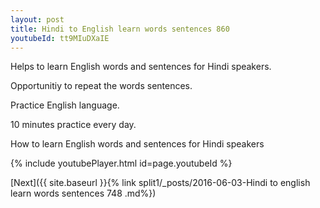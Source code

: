 ```yaml
---
layout: post
title: Hindi to English learn words sentences 860 
youtubeId: tt9MIuDXaIE
---
```

 
 
Helps to learn English words and sentences for Hindi speakers.

Opportunitiy to repeat the words sentences. 

Practice English language. 
 
10 minutes practice every day. 
 
How to learn English words and sentences for Hindi speakers 
 
{% include youtubePlayer.html id=page.youtubeId %}
 
 
[Next]({{ site.baseurl }}{% link  split1/_posts/2016-06-03-Hindi to english learn words sentences 748 .md%})
 

